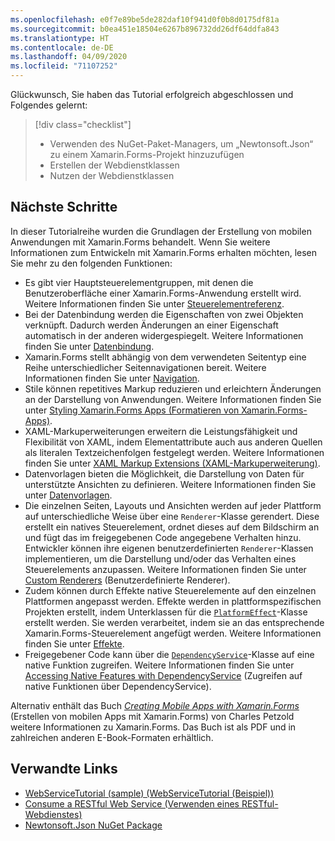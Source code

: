 ```yaml
---
ms.openlocfilehash: e0f7e89be5de282daf10f941d0f0b8d0175df81a
ms.sourcegitcommit: b0ea451e18504e6267b896732dd26df64ddfa843
ms.translationtype: HT
ms.contentlocale: de-DE
ms.lasthandoff: 04/09/2020
ms.locfileid: "71107252"
---
```

Glückwunsch, Sie haben das Tutorial erfolgreich abgeschlossen und Folgendes gelernt:

> [!div class="checklist"]
>
> - Verwenden des NuGet-Paket-Managers, um „Newtonsoft.Json“ zu einem Xamarin.Forms-Projekt hinzuzufügen
> - Erstellen der Webdienstklassen
> - Nutzen der Webdienstklassen

## <a name="next-steps"></a>Nächste Schritte

In dieser Tutorialreihe wurden die Grundlagen der Erstellung von mobilen Anwendungen mit Xamarin.Forms behandelt. Wenn Sie weitere Informationen zum Entwickeln mit Xamarin.Forms erhalten möchten, lesen Sie mehr zu den folgenden Funktionen:

- Es gibt vier Hauptsteuerelementgruppen, mit denen die Benutzeroberfläche einer Xamarin.Forms-Anwendung erstellt wird. Weitere Informationen finden Sie unter [Steuerelementreferenz](~/xamarin-forms/user-interface/controls/index.md).
- Bei der Datenbindung werden die Eigenschaften von zwei Objekten verknüpft. Dadurch werden Änderungen an einer Eigenschaft automatisch in der anderen widergespiegelt. Weitere Informationen finden Sie unter [Datenbindung](~/xamarin-forms/app-fundamentals/data-binding/index.md).
- Xamarin.Forms stellt abhängig von dem verwendeten Seitentyp eine Reihe unterschiedlicher Seitennavigationen bereit. Weitere Informationen finden Sie unter [Navigation](~/xamarin-forms/app-fundamentals/navigation/index.md).
- Stile können repetitives Markup reduzieren und erleichtern Änderungen an der Darstellung von Anwendungen. Weitere Informationen finden Sie unter [Styling Xamarin.Forms Apps (Formatieren von Xamarin.Forms-Apps)](~/xamarin-forms/user-interface/styles/index.md).
- XAML-Markuperweiterungen erweitern die Leistungsfähigkeit und Flexibilität von XAML, indem Elementattribute auch aus anderen Quellen als literalen Textzeichenfolgen festgelegt werden. Weitere Informationen finden Sie unter [XAML Markup Extensions (XAML-Markuperweiterung)](~/xamarin-forms/xaml/markup-extensions/index.md).
- Datenvorlagen bieten die Möglichkeit, die Darstellung von Daten für unterstützte Ansichten zu definieren. Weitere Informationen finden Sie unter [Datenvorlagen](~/xamarin-forms/app-fundamentals/templates/data-templates/index.md).
- Die einzelnen Seiten, Layouts und Ansichten werden auf jeder Plattform auf unterschiedliche Weise über eine `Renderer`-Klasse gerendert. Diese erstellt ein natives Steuerelement, ordnet dieses auf dem Bildschirm an und fügt das im freigegebenen Code angegebene Verhalten hinzu. Entwickler können ihre eigenen benutzerdefinierten `Renderer`-Klassen implementieren, um die Darstellung und/oder das Verhalten eines Steuerelements anzupassen. Weitere Informationen finden Sie unter [Custom Renderers](~/xamarin-forms/app-fundamentals/custom-renderer/index.md) (Benutzerdefinierte Renderer).
- Zudem können durch Effekte native Steuerelemente auf den einzelnen Plattformen angepasst werden. Effekte werden in plattformspezifischen Projekten erstellt, indem Unterklassen für die [`PlatformEffect`](xref:Xamarin.Forms.PlatformEffect`2)-Klasse erstellt werden. Sie werden verarbeitet, indem sie an das entsprechende Xamarin.Forms-Steuerelement angefügt werden. Weitere Informationen finden Sie unter [Effekte](~/xamarin-forms/app-fundamentals/effects/index.md).
- Freigegebener Code kann über die [`DependencyService`](xref:Xamarin.Forms.DependencyService)-Klasse auf eine native Funktion zugreifen. Weitere Informationen finden Sie unter [Accessing Native Features with DependencyService](~/xamarin-forms/app-fundamentals/dependency-service/index.md) (Zugreifen auf native Funktionen über DependencyService).

Alternativ enthält das Buch [_Creating Mobile Apps with Xamarin.Forms_](~/xamarin-forms/creating-mobile-apps-xamarin-forms/index.md) (Erstellen von mobilen Apps mit Xamarin.Forms) von Charles Petzold weitere Informationen zu Xamarin.Forms. Das Buch ist als PDF und in zahlreichen anderen E-Book-Formaten erhältlich.

## <a name="related-links"></a>Verwandte Links

- [WebServiceTutorial (sample) (WebServiceTutorial (Beispiel))](https://docs.microsoft.com/samples/xamarin/xamarin-forms-samples/getstarted-tutorials-webservicetutorial/)
- [Consume a RESTful Web Service (Verwenden eines RESTful-Webdienstes)](~/xamarin-forms/data-cloud/web-services/rest.md)
- [Newtonsoft.Json NuGet Package](https://www.nuget.org/packages/Newtonsoft.Json/)

